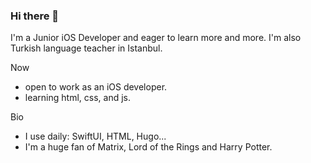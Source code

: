### Hi there 👋

I'm a Junior iOS Developer and eager to learn more and more.
I'm also Turkish language teacher in Istanbul.

Now
  * open to work as an iOS developer.
  * learning html, css, and js.

Bio
  
  * I use daily: SwiftUI, HTML, Hugo...
  * I'm a huge fan of Matrix, Lord of the Rings and Harry Potter.

<!--
**MuratHaktanir/MuratHaktanir** is a ✨ _special_ ✨ repository because its `README.md` (this file) appears on your GitHub profile.

Here are some ideas to get you started:

- 🔭 I’m currently working on ...
- 🌱 I’m currently learning ...
- 👯 I’m looking to collaborate on ...
- 🤔 I’m looking for help with ...
- 💬 Ask me about ...
- 📫 How to reach me: ...
- 😄 Pronouns: ...
- ⚡ Fun fact: ...
-->

